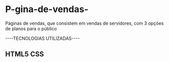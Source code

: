 # P-gina-de-vendas-
Páginas de vendas, que consistem em vendas de servidores, com 3 opções de planos para o público


----TECNOLOGIAS UTILIZADAS----

HTML5
CSS
---------------------------

